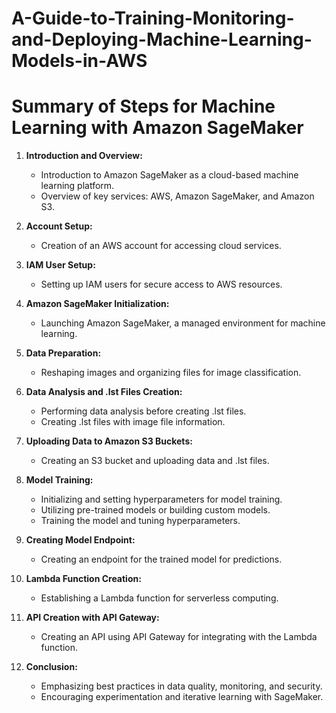 # A-Guide-to-Training-Monitoring-and-Deploying-Machine-Learning-Models-in-AWS


# Summary of Steps for Machine Learning with Amazon SageMaker

1. **Introduction and Overview:**
   - Introduction to Amazon SageMaker as a cloud-based machine learning platform.
   - Overview of key services: AWS, Amazon SageMaker, and Amazon S3.

2. **Account Setup:**
   - Creation of an AWS account for accessing cloud services.

3. **IAM User Setup:**
   - Setting up IAM users for secure access to AWS resources.

4. **Amazon SageMaker Initialization:**
   - Launching Amazon SageMaker, a managed environment for machine learning.

5. **Data Preparation:**
   - Reshaping images and organizing files for image classification.
  
6. **Data Analysis and .lst Files Creation:**
   - Performing data analysis before creating .lst files.
   - Creating .lst files with image file information.

7. **Uploading Data to Amazon S3 Buckets:**
   - Creating an S3 bucket and uploading data and .lst files.

8. **Model Training:**
   - Initializing and setting hyperparameters for model training.
   - Utilizing pre-trained models or building custom models.
   - Training the model and tuning hyperparameters.

9. **Creating Model Endpoint:**
   - Creating an endpoint for the trained model for predictions.

10. **Lambda Function Creation:**
    - Establishing a Lambda function for serverless computing.

11. **API Creation with API Gateway:**
    - Creating an API using API Gateway for integrating with the Lambda function.

12. **Conclusion:**
    - Emphasizing best practices in data quality, monitoring, and security.
    - Encouraging experimentation and iterative learning with SageMaker.
